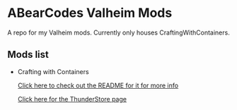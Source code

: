 ﻿# ABearCodes Valheim Mods

A repo for my Valheim mods. Currently only houses CraftingWithContainers.

## Mods list

- Crafting with Containers
  
  [Click here to check out the README for it for more info](https://github.com/abearcodes/Valheim/tree/master/ABearCodes.Valheim.CraftingWithContainers)
  
  [Click here for the ThunderStore page](https://valheim.thunderstore.io/package/abearcodes/CraftingWithContainers)
 

